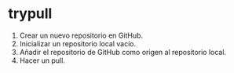 # trypull
1. Crear un nuevo repositorio en GitHub.
2. Inicializar un repositorio local vacío.
3. Añadir el repositorio de GitHub como origen
al repositorio local.
4. Hacer un pull.
